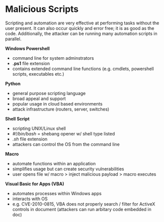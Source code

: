 # Malicious Scripts

Scripting and automation are very effective at performing tasks without the user present. It can also occur quickly and error free; it is as good as the code. Additionally, the attacker can be running many automation scripts in parallel. 

**Windows Powershell**
- command line for system adminstrators 
- **.ps1** file extension
- contains extended command line functions (e.g. cmdlets, powershell scripts, executables etc.)


**Python**
- general purpose scripting language
- broad appeal and support
- popular usage in cloud based environments 
- attack infrastructure (routers, server, switches)

**Shell Script**
- scripting UNIX/Linux shell
- *#!/bin/bash* = shebang opener w/ shell type listed
- *.sh* file extension
- attackers can control the OS from the command line

**Macro**
- automate functions within an application
- simplifies usage but can create security vulnerabilities
- user opens file w/ macro > inject malicious payload > macro executes

**Visual Basic for Apps (VBA)**
- automates processes within Windows apps
- interacts with OS
- e.g. CVE-2010-0815, VBA does not properly search / filter for ActiveX controls in document (attackers can run arbitary code embedded in doc)